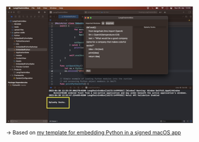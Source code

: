 ![First Success](first-success.png)

-> Based on [my template for embedding Python in a signed macOS app](https://github.com/akaalias/EmbeddedPythonAppTemplate)
